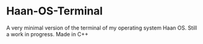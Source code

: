 # Haan-OS-Terminal
A very minimal version of the terminal of my operating system Haan OS. Still a work in progress. Made in C++
